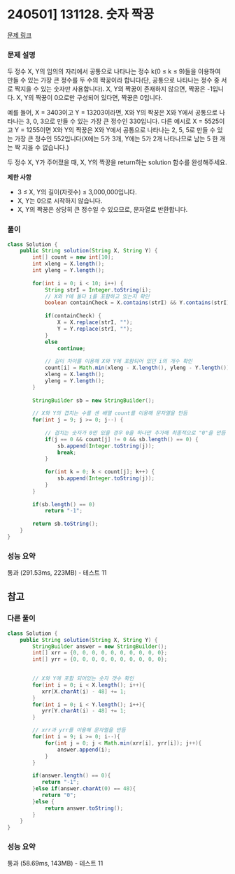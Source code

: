 # 240501] 131128. 숫자 짝꿍

[문제 링크](https://school.programmers.co.kr/learn/courses/30/lessons/131128)

### 문제 설명
두 정수 X, Y의 임의의 자리에서 공통으로 나타나는 정수 k(0 ≤ k ≤ 9)들을 이용하여 만들 수 있는 가장 큰 정수를 두 수의 짝꿍이라 합니다(단, 공통으로 나타나는 정수 중 서로 짝지을 수 있는 숫자만 사용합니다). X, Y의 짝꿍이 존재하지 않으면, 짝꿍은 -1입니다. X, Y의 짝꿍이 0으로만 구성되어 있다면, 짝꿍은 0입니다.  

예를 들어, X = 3403이고 Y = 13203이라면, X와 Y의 짝꿍은 X와 Y에서 공통으로 나타나는 3, 0, 3으로 만들 수 있는 가장 큰 정수인 330입니다. 다른 예시로 X = 5525이고 Y = 1255이면 X와 Y의 짝꿍은 X와 Y에서 공통으로 나타나는 2, 5, 5로 만들 수 있는 가장 큰 정수인 552입니다(X에는 5가 3개, Y에는 5가 2개 나타나므로 남는 5 한 개는 짝 지을 수 없습니다.)  

두 정수 X, Y가 주어졌을 때, X, Y의 짝꿍을 return하는 solution 함수를 완성해주세요.  

**제한 사항**  
* 3 ≤ X, Y의 길이(자릿수) ≤ 3,000,000입니다.
* X, Y는 0으로 시작하지 않습니다.
* X, Y의 짝꿍은 상당히 큰 정수일 수 있으므로, 문자열로 반환합니다.

### 풀이
```java
class Solution {
    public String solution(String X, String Y) {
        int[] count = new int[10];
        int xleng = X.length();
        int yleng = Y.length();
        
        for(int i = 0; i < 10; i++) {
            String strI = Integer.toString(i);
            // X와 Y에 둘다 i를 포함하고 있는지 확인
            boolean containCheck = X.contains(strI) && Y.contains(strI);
            
            if(containCheck) {
                X = X.replace(strI, "");
                Y = Y.replace(strI, "");
            }
            else
                continue;
            
            // 길이 차이를 이용해 X와 Y에 포함되어 있던 i의 개수 확인
            count[i] = Math.min(xleng - X.length(), yleng - Y.length());
            xleng = X.length();
            yleng = Y.length();
        }
        
        StringBuilder sb = new StringBuilder();
        
        // X와 Y의 겹치는 수를 센 배열 count를 이용해 문자열을 만듬
        for(int j = 9; j >= 0; j--) {
            
            // 겹치는 숫자가 0만 있을 경우 0을 하나만 추가해 최종적으로 "0"을 만듬
            if(j == 0 && count[j] != 0 && sb.length() == 0) {
                sb.append(Integer.toString(j));
                break;
            }
            
            for(int k = 0; k < count[j]; k++) {
                sb.append(Integer.toString(j));
            }
        }
        
        if(sb.length() == 0)
            return "-1";
        
        return sb.toString();
    }
}
```

### 성능 요약
통과 (291.53ms, 223MB) - 테스트 11

## 참고

###  다른 풀이
```java
class Solution {
    public String solution(String X, String Y) {
        StringBuilder answer = new StringBuilder();
        int[] xrr = {0, 0, 0, 0, 0, 0, 0, 0, 0, 0};
        int[] yrr = {0, 0, 0, 0, 0, 0, 0, 0, 0, 0};
        

        // X와 Y에 포함 되어있는 숫자 갯수 확인
        for(int i = 0; i < X.length(); i++){
           xrr[X.charAt(i) - 48] += 1;
        }
        for(int i = 0; i < Y.length(); i++){
           yrr[Y.charAt(i) - 48] += 1;
        }

        // xrr과 yrr를 이용해 문자열을 만듬
        for(int i = 9; i >= 0; i--){
            for(int j = 0; j < Math.min(xrr[i], yrr[i]); j++){
                answer.append(i);
            }
        }
        
        if(answer.length() == 0){
           return "-1";
        }else if(answer.charAt(0) == 48){
           return "0";
        }else {
            return answer.toString();
        }
    }
}
```

### 성능 요약
통과 (58.69ms, 143MB) - 테스트 11
